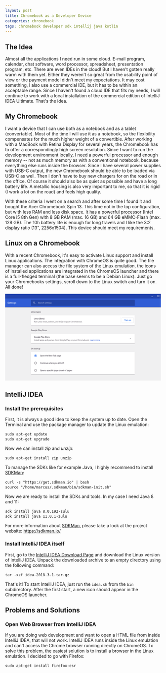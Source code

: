 ```yaml
---
layout: post
title: Chromebook as a Developer Device
categories: chromebook
tags: chromebook developer sdk intellij java kotlin
---
```


## The Idea

Almost all the applications I need run in some cloud. E-mail program, calendar, chat software, word processor, spreadsheet, presentation program, etc. There are even IDEs in the cloud! But I haven't gotten really warm with them yet. Either they weren't so great from the usability point of view or the payment model didn't meet my expectations. It may cost something, I also use a commercial IDE, but it has to be within an acceptable range. Since I haven't found a cloud IDE that fits my needs, I will continue to work with a local installation of the commercial edition of IntelliJ IDEA Ultimate. That's the idea.

## My Chromebook

I want a device that I can use both as a notebook and as a tablet (convertable). Most of the time I will use it as a notebook, so the flexibility compensates for the much higher weight of a convertible. After working with a MacBook with Retina Display for several years, the Chromebook has to offer a correspondingly high screen resolution. Since I want to run the development environment locally, I need a powerful processor and enough memory -- not as much memory as with a conventional notebook, because everything else runs inside the browser. Since I have several power supplies with USB-C output, the new Chromebook should be able to be loaded via USB-C as well. Then I don't have to buy new chargers for on the road or in the office. Of course it should also be as quiet as possible and have a long battery life. A metallic housing is also very important to me, so that it is rigid (I work a lot on the road) and feels high quality.

With these criteria I went on a search and after some time I found it and bought the Acer Chromebook Spin 13. This time not in the top configuration, but with less RAM and less disk space. It has a powerful processor (Intel Core i5 8th Gen) with 8 GB RAM (max. 16 GB) and 64 GB eMMC-Flash (max. 128 GB). The 10h battery life is enough for long travels and I like the 3:2 display ratio (13", 2256x1504). This device should meet my requirements.

## Linux on a Chromebook

With a recent Chromebook, it's easy to activate Linux support and install Linux applications. The integration with ChromeOS is quite good. The file manager can also access the file system of the Linux emulation, the icons of installed applications are integrated in the ChromeOS launcher and there is a full-fledged terminal (the base seems to be a Debian Linux). Just go your Chromebooks settings, scroll down to the Linux switch and turn it on. All done!

![Screenshot of Chromebook Settings showing the Linux switch](/images/chromebook-settings-linux-switch.png "Screenshot of Chromebook Settings showing the Linux switch")

## IntelliJ IDEA

### Install the prerequisites

First, it is always a good idea to keep the system up to date. Open the Terminal and use the package manager to update the Linux emulation:

    sudo apt-get update
    sudo apt-get upgrade

Now we can install _zip_ and _unzip_:

    sudo apt-get install zip unzip

To manage the SDKs like for example Java, I highly recommend to install [SDKMan](https://sdkman.io/):

    curl -s "https://get.sdkman.io" | bash
    source "/home/marcus/.sdkman/bin/sdkman-init.sh"

Now we are ready to install the SDKs and tools. In my case I need Java 8 and 11:

    sdk install java 8.0.192-zulu
    sdk install java 11.0.1-zulu

For more information about [SDKMan](https://sdkman.io/), please take a look at the project website: https://sdkman.io/

### Install IntelliJ IDEA itself

First, go to the [IntelliJ IDEA Download Page](https://www.jetbrains.com/idea/download/#section=linux) and download the Linux version of IntelliJ IDEA. Unpack the downloaded archive to an empty directory using the following command:

    tar -xzf idea-2018.3.1.tar.gz

That's it! To start IntelliJ IDEA, just run the `idea.sh` from the `bin` subdirectory. After the first start, a new icon should appear in the ChromeOS launcher.

## Problems and Solutions

### Open Web Browser from IntelliJ IDEA

If you are doing web development and want to open a HTML file from inside IntelliJ IDEA, that will not work. IntelliJ IDEA runs inside the Linux emulation and can't access the Chrome browser running directly on ChromeOS. To solve this problem, the easiest solution is to install a browser in the Linux emulation. I decided to go with Firefox:

    sudo apt-get install firefox-esr
